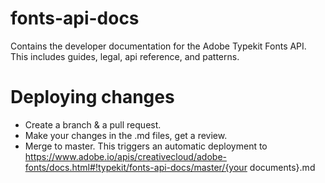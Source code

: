 # fonts-api-docs

Contains the developer documentation for the Adobe Typekit Fonts API.
This includes guides, legal, api reference, and patterns.

# Deploying changes

- Create a branch & a pull request.
- Make your changes in the .md files, get a review.
- Merge to master. This triggers an automatic deployment to https://www.adobe.io/apis/creativecloud/adobe-fonts/docs.html#!typekit/fonts-api-docs/master/{your documents}.md
